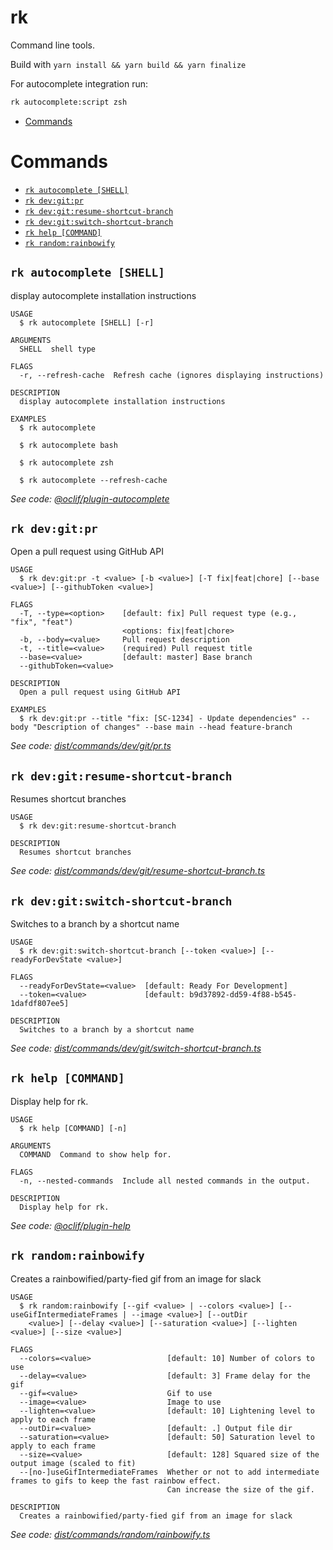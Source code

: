 rk
=================

Command line tools.

Build with `yarn install && yarn build && yarn finalize`

For autocomplete integration run:

```bash
rk autocomplete:script zsh
```

<!-- toc -->
* [Commands](#commands)
<!-- tocstop -->
# Commands
<!-- commands -->
* [`rk autocomplete [SHELL]`](#rk-autocomplete-shell)
* [`rk dev:git:pr`](#rk-devgitpr)
* [`rk dev:git:resume-shortcut-branch`](#rk-devgitresume-shortcut-branch)
* [`rk dev:git:switch-shortcut-branch`](#rk-devgitswitch-shortcut-branch)
* [`rk help [COMMAND]`](#rk-help-command)
* [`rk random:rainbowify`](#rk-randomrainbowify)

## `rk autocomplete [SHELL]`

display autocomplete installation instructions

```
USAGE
  $ rk autocomplete [SHELL] [-r]

ARGUMENTS
  SHELL  shell type

FLAGS
  -r, --refresh-cache  Refresh cache (ignores displaying instructions)

DESCRIPTION
  display autocomplete installation instructions

EXAMPLES
  $ rk autocomplete

  $ rk autocomplete bash

  $ rk autocomplete zsh

  $ rk autocomplete --refresh-cache
```

_See code: [@oclif/plugin-autocomplete](https://github.com/oclif/plugin-autocomplete/blob/v0.2.1/src/commands/autocomplete/index.ts)_

## `rk dev:git:pr`

Open a pull request using GitHub API

```
USAGE
  $ rk dev:git:pr -t <value> [-b <value>] [-T fix|feat|chore] [--base <value>] [--githubToken <value>]

FLAGS
  -T, --type=<option>    [default: fix] Pull request type (e.g., "fix", "feat")
                         <options: fix|feat|chore>
  -b, --body=<value>     Pull request description
  -t, --title=<value>    (required) Pull request title
  --base=<value>         [default: master] Base branch
  --githubToken=<value>

DESCRIPTION
  Open a pull request using GitHub API

EXAMPLES
  $ rk dev:git:pr --title "fix: [SC-1234] - Update dependencies" --body "Description of changes" --base main --head feature-branch
```

_See code: [dist/commands/dev/git/pr.ts](https://github.com/kinigitbyday/rk/blob/v0.0.0/dist/commands/dev/git/pr.ts)_

## `rk dev:git:resume-shortcut-branch`

Resumes shortcut branches

```
USAGE
  $ rk dev:git:resume-shortcut-branch

DESCRIPTION
  Resumes shortcut branches
```

_See code: [dist/commands/dev/git/resume-shortcut-branch.ts](https://github.com/kinigitbyday/rk/blob/v0.0.0/dist/commands/dev/git/resume-shortcut-branch.ts)_

## `rk dev:git:switch-shortcut-branch`

Switches to a branch by a shortcut name

```
USAGE
  $ rk dev:git:switch-shortcut-branch [--token <value>] [--readyForDevState <value>]

FLAGS
  --readyForDevState=<value>  [default: Ready For Development]
  --token=<value>             [default: b9d37892-dd59-4f88-b545-1dafdf807ee5]

DESCRIPTION
  Switches to a branch by a shortcut name
```

_See code: [dist/commands/dev/git/switch-shortcut-branch.ts](https://github.com/kinigitbyday/rk/blob/v0.0.0/dist/commands/dev/git/switch-shortcut-branch.ts)_

## `rk help [COMMAND]`

Display help for rk.

```
USAGE
  $ rk help [COMMAND] [-n]

ARGUMENTS
  COMMAND  Command to show help for.

FLAGS
  -n, --nested-commands  Include all nested commands in the output.

DESCRIPTION
  Display help for rk.
```

_See code: [@oclif/plugin-help](https://github.com/oclif/plugin-help/blob/v5.1.10/src/commands/help.ts)_

## `rk random:rainbowify`

Creates a rainbowified/party-fied gif from an image for slack

```
USAGE
  $ rk random:rainbowify [--gif <value> | --colors <value>] [--useGifIntermediateFrames | --image <value>] [--outDir
    <value>] [--delay <value>] [--saturation <value>] [--lighten <value>] [--size <value>]

FLAGS
  --colors=<value>                 [default: 10] Number of colors to use
  --delay=<value>                  [default: 3] Frame delay for the gif
  --gif=<value>                    Gif to use
  --image=<value>                  Image to use
  --lighten=<value>                [default: 10] Lightening level to apply to each frame
  --outDir=<value>                 [default: .] Output file dir
  --saturation=<value>             [default: 50] Saturation level to apply to each frame
  --size=<value>                   [default: 128] Squared size of the output image (scaled to fit)
  --[no-]useGifIntermediateFrames  Whether or not to add intermediate frames to gifs to keep the fast rainbow effect.
                                   Can increase the size of the gif.

DESCRIPTION
  Creates a rainbowified/party-fied gif from an image for slack
```

_See code: [dist/commands/random/rainbowify.ts](https://github.com/kinigitbyday/rk/blob/v0.0.0/dist/commands/random/rainbowify.ts)_
<!-- commandsstop -->
